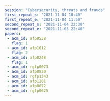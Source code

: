 ```yaml
---
session: "Cybersecurity, threats and frauds"
first_repeat_s: "2021-11-04 10:40" 
first_repeat_e: "2021-11-04 11:50" 
second_repeat_s: "2021-11-04 22:30" 
second_repeat_e: "2021-11-03 22:40"
papers:
 - acm_id: afp0538
   flag: 1
 - acm_id: afp1012
   flag: 2
 - acm_id: afp0248
   flag: 1
 - acm_id: rgfp0073
 - acm_id: afp0830
 - acm_id: rgfp1343
 - acm_id: afp1281
 - acm_id: afp0072
 - acm_id: rgfp0625
---
```

